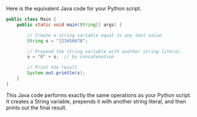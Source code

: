 Here is the equivalent Java code for your Python script.

```java
public class Main {
    public static void main(String[] args) {

        // Create a string variable equal to any text value.
        String s = "123456678";

        // Prepend the string variable with another string literal.
        s = "0" + s;  // by concatenation

        // Print the result
        System.out.println(s);
    }
}
```
This Java code performs exactly the same operations as your Python script. It creates a String variable, prepends it with another string literal, and then prints out the final result.
